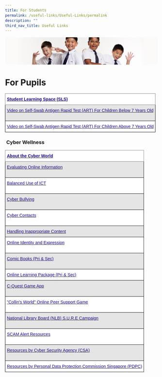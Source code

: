 ```yaml
---
title: For Students
permalink: /useful-links/Useful-Links/permalink
description: ""
third_nav_title: Useful Links
---
```

![](/images/Sub-banner2.jpg)

For Pupils
==========

<style type="text/css">
.tg  {border-collapse:collapse;border-spacing:0;}
.tg td{border-color:black;border-style:solid;border-width:1px;font-family:Arial, sans-serif;font-size:14px;
  overflow:hidden;padding:10px 5px;word-break:normal;}
.tg th{border-color:black;border-style:solid;border-width:1px;font-family:Arial, sans-serif;font-size:14px;
  font-weight:normal;overflow:hidden;padding:10px 5px;word-break:normal;}
.tg .tg-p3qa{background-color:#FFF;color:#21088A;text-align:left;vertical-align:top}
.tg .tg-s1dc{background-color:#E5E5E5;color:#21088A;text-align:left;vertical-align:top}
.tg .tg-gsa6{background-color:#FFF;border-color:inherit;color:#21088A;font-weight:bold;text-align:left;vertical-align:top}
</style>
<table class="tg">
<thead>
  <tr>
    <th class="tg-gsa6"><a href="https://vle.learning.moe.edu.sg/"><span style="text-decoration:none;color:#21088A">Student Learning Space (SLS)</span></a>                                </th>
  </tr>
</thead>
<tbody>
  <tr>
    <td class="tg-s1dc"><a href="https://acsj.moe.edu.sg/qql/slot/u188/videos/Care-provider-administered%20Antigen%20Rapid%20Test%20ART%20for%20children%20aged%207%20years%20and%20below_.mp4" target="_blank" rel="noopener noreferrer"><span style="text-decoration:none;color:#21088A">Video on Self-Swab Antigen Rapid Test (ART) For Children Below 7 Years Old</span></a> <br><br></td>
  </tr>
  <tr>
    <td class="tg-p3qa"><a href="https://acsj.moe.edu.sg/qql/slot/u188/videos/Self-swab%20Antigen%20Rapid%20Test%20ART%20for%20children%20above%207%20years%20old.mp4" target="_blank" rel="noopener noreferrer"><span style="text-decoration:none;color:#21088A">Video on Self-Swab Antigen Rapid Test (ART) For Children Above 7 Years Old</span></a>  <br> </td>
  </tr>
</tbody>
</table>

###  **Cyber Wellness**

<style type="text/css">
.tg  {border-collapse:collapse;border-spacing:0;}
.tg td{border-color:black;border-style:solid;border-width:1px;font-family:Arial, sans-serif;font-size:14px;
  overflow:hidden;padding:10px 5px;word-break:normal;}
.tg th{border-color:black;border-style:solid;border-width:1px;font-family:Arial, sans-serif;font-size:14px;
  font-weight:normal;overflow:hidden;padding:10px 5px;word-break:normal;}
.tg .tg-p3qa{background-color:#FFF;color:#21088A;text-align:left;vertical-align:top}
.tg .tg-s1dc{background-color:#E5E5E5;color:#21088A;text-align:left;vertical-align:top}
.tg .tg-gsa6{background-color:#FFF;border-color:inherit;color:#21088A;font-weight:bold;text-align:left;vertical-align:top}
.tg .tg-c8d2{background-color:#E5E5E5;color:#21088A;text-align:left;text-decoration:underline;vertical-align:top}
</style>
<table class="tg">
<thead>
  <tr>
    <th class="tg-gsa6"><a href="https://ictconnection.moe.edu.sg/cyber-wellness/cyber-wellness-101/about-the-cyber-world"><span style="text-decoration:none;color:#21088A">About the Cyber World</span></a></th>
  </tr>
</thead>
<tbody>
  <tr>
    <td class="tg-s1dc"><a href="https://ictconnection.moe.edu.sg/cyber-wellness/cyber-wellness-101/evaluating-online-information"><span style="text-decoration:none;color:#21088A">Evaluating Online Information</span></a><br><br></td>
  </tr>
  <tr>
    <td class="tg-p3qa"><a href="https://ictconnection.moe.edu.sg/cyber-wellness/cyber-wellness-101/balanced-use-of-ict"><span style="text-decoration:none;color:#21088A">Balanced Use of ICT</span></a><br><br></td>
  </tr>
  <tr>
    <td class="tg-s1dc"><a href="https://ictconnection.moe.edu.sg/cyber-wellness/cyber-wellness-101/cyber-bullying"><span style="text-decoration:none;color:#21088A">Cyber Bullying</span></a><br><br></td>
  </tr>
  <tr>
    <td class="tg-p3qa"><a href="https://ictconnection.moe.edu.sg/cyber-wellness/cyber-wellness-101/cyber-contacts"><span style="text-decoration:none;color:#21088A">Cyber Contacts</span></a><br><br></td>
  </tr>
  <tr>
    <td class="tg-s1dc"><a href="https://ictconnection.moe.edu.sg/cyber-wellness/cyber-wellness-101/handling-inappropriate-content"><span style="text-decoration:none;color:#21088A">Handling Inappropriate Content</span></a><br></td>
  </tr>
  <tr>
    <td class="tg-p3qa"><a href="https://ictconnection.moe.edu.sg/cyber-wellness/cyber-wellness-101/online-identity-and-expression"><span style="text-decoration:none;color:#21088A">Online Identity and Expression</span></a><br><br></td>
  </tr>
  <tr>
    <td class="tg-c8d2"><a href="https://ictconnection.moe.edu.sg/cyber-wellness/for-students/resources/comic-books-pri-n-sec"><span style="text-decoration:underline;color:#21088A">Comic Books (Pri &amp; Sec)</span></a><br><br></td>
  </tr>
  <tr>
    <td class="tg-p3qa"><a href="https://ictconnection.moe.edu.sg/cyber-wellness/for-students/resources/online-learning-package-pri-n-sec"><span style="text-decoration:none;color:#21088A">Online Learning Package (Pri &amp; Sec)</span></a><br> </td>
  </tr>
  <tr>
    <td class="tg-s1dc"><a href="https://ictconnection.moe.edu.sg/cyber-wellness/for-students/resources/c-quest-game-app"><span style="text-decoration:none;color:#21088A">C-Quest Game App</span></a><br><br></td>
  </tr>
  <tr>
    <td class="tg-p3qa"><a href="https://ictconnection.moe.edu.sg/cyber-wellness/for-students/resources/collins-world-online-peer-support-game"><span style="text-decoration:none;color:#21088A">"Collin's World" Online Peer Support Game</span></a><br><br></td>
  </tr>
  <tr>
    <td class="tg-s1dc"><a href="http://www.nlb.gov.sg/sure/"><span style="text-decoration:none;color:#21088A">National Library Board (NLB) S.U.R.E Campaign</span></a>           <br><br></td>
  </tr>
  <tr>
    <td class="tg-p3qa"><a href="https://www.scamalert.sg/resources/videos"><span style="text-decoration:none;color:#21088A">SCAM Alert Resources</span></a><br><br></td>
  </tr>
  <tr>
    <td class="tg-s1dc"><a href="https://www.csa.gov.sg/gosafeonline"><span style="text-decoration:none;color:#21088A">Resources by Cyber Security Agency (CSA)</span></a><br><br></td>
  </tr>
  <tr>
    <td class="tg-p3qa"><a href="https://www.pdpc.gov.sg/resources/for-individuals"><span style="text-decoration:none;color:#21088A">Resources by Personal Data Protection Commission Singapore (PDPC</span></a>)</td>
  </tr>
</tbody>
</table>